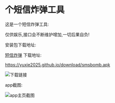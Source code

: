 # 个短信炸弹工具
这是一个短信炸弹工具:

仅供娱乐,接口会不断维护增加,一切后果自负!

安装包下载地址:

[短信炸弹](https://yuxie2025.github.io/download/smsbomb.apk) 下载地址:

https://yuxie2025.github.io/download/smsbomb.apk

![下载链接](https://raw.githubusercontent.com/yuxie2025/smsbomb/master/app/img/download_qr.png)

app截图:

![app主页截图](https://raw.githubusercontent.com/yuxie2025/smsbomb/master/app/img/app_screen.png)